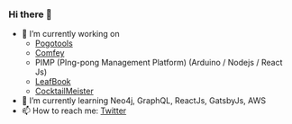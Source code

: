 ### Hi there 👋

- 🔭 I’m currently working on 
  - [Pogotools](https://pogotools.tk)
  - [Comfey](https://github.com/dejavu1987/comfey)
  - PIMP (PIng-pong Management Platform) (Arduino / Nodejs / React Js)
  - [LeafBook](https://plants.review.com.np/)
  - [CocktailMeister](https://cocktail.review.com.np/)
- 🌱 I’m currently learning Neo4j, GraphQL, ReactJs, GatsbyJs, AWS
- 📫 How to reach me: [Twitter](https://twitter.com/dejavu1987)

